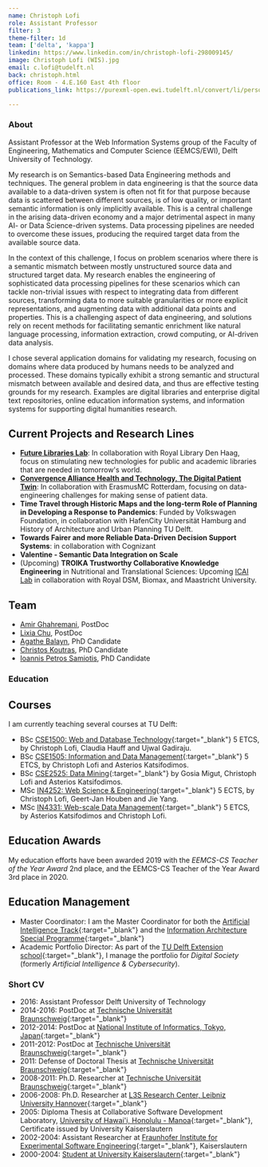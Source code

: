 ```yaml
---
name: Christoph Lofi
role: Assistant Professor
filter: 3
theme-filter: 1d
team: ['delta', 'kappa']
linkedin: https://www.linkedin.com/in/christoph-lofi-298009145/
image: Christoph Lofi (WIS).jpg
email: c.lofi@tudelft.nl
back: christoph.html
office: Room - 4.E.160 East 4th floor
publications_link: https://purexml-open.ewi.tudelft.nl/convert/li/persons/7499ac08-f8c6-48ff-ab9f-48b5cd6f3a86

---
```

### About 

Assistant Professor at the Web Information Systems group of the Faculty of Engineering, Mathematics and Computer Science (EEMCS/EWI), Delft University of Technology.

My research is on Semantics-based Data Engineering methods and techniques. The general problem in data engineering is that the source data available to a data-driven system is often not fit for that purpose because data is scattered between different sources, is of low quality, or important semantic information is only implicitly available. This is a central challenge in the arising data-driven economy and a major detrimental aspect in many AI- or Data Science-driven systems. Data processing pipelines are needed to overcome these issues, producing the required target data from the available source data.

In the context of this challenge, I focus on problem scenarios where there is a semantic mismatch between mostly unstructured source data and structured target data. My research enables the engineering of sophisticated data processing pipelines for these scenarios which can tackle non-trivial issues with respect to integrating data from different sources, transforming data to more suitable granularities or more explicit representations, and augmenting data with additional data points and properties. This is a challenging aspect of data engineering, and solutions rely on recent methods for facilitating semantic enrichment like natural language processing, information extraction, crowd computing, or AI-driven data analysis.    

I chose several application domains for validating my research, focusing on domains where data produced by humans needs to be analyzed and processed. These domains typically exhibit a strong semantic and structural mismatch between available and desired data, and thus are effective testing grounds for my research. Examples are digital libraries and enterprise digital text repositories, online education information systems, and information systems for supporting digital humanities research.


## Current Projects and Research Lines
* __[Future Libraries Lab](https://delftdesignlabs.org/future-libraries-lab/)__: In collaboration with Royal Library Den Haag, focus on stimulating new technologies for public and academic libraries that are needed in tomorrow's world.
* __[Convergence Alliance Health and Technology, The Digital Patient Twin](https://convergencealliance.nl/health-technology/digital-twin/digital-twin-team-page/)__: In collaboration with ErasmusMC Rotterdam, focusing on data-engineering challenges for making sense of patient data. 
* __Time Travel through Historic Maps and the long-term Role of  Planning in Developing a Response to Pandemics__: Funded by Volkswagen Foundation, in collaboration with HafenCity Universität Hamburg and History of Architecture and Urban Planning TU Delft.
* __Towards Fairer and more Reliable Data-Driven Decision Support Systems__: in collaboration with Cognizant
* __Valentine - Semantic Data Integration on Scale__ 
* (Upcoming) __TROIKA Trustworthy Collaborative Knowledge Engineering__ in Nutritional and Translational Sciences: Upcoming [ICAI Lab](https://icai.ai/) in collaboration with Royal DSM, Biomax, and Maastricht University.


## Team
* [Amir Ghahremani](./ghahremani.html), PostDoc
* [Lixia Chu](./chu.html), PostDoc
* [Agathe Balayn](./balayn.html), PhD Candidate
* [Christos Koutras](./koutras.html), PhD Candidate
* [Ioannis Petros Samiotis](./samiotis.html), PhD Candidate 


### Education
## Courses

I am currently teaching several courses at TU Delft:

* BSc [CSE1500: Web and Database Technology](https://studiegids.tudelft.nl/a101_displayCourse.do?course_id=48438){:target="_blank"} 5 ETCS, by Christoph Lofi, Claudia Hauff and Ujwal Gadiraju. 
* BSc [CSE1505: Information and Data Management](https://studiegids.tudelft.nl/a101_displayCourse.do?course_id=48439){:target="_blank"} 5 ETCS, by Christoph Lofi and Asterios Katsifodimos. 
* BSc [CSE2525: Data Mining](https://studiegids.tudelft.nl/a101_displayCourse.do?course_id=57346){:target="_blank"} by Gosia Migut, Christoph Lofi and Asterios Katsifodimos. 
* MSc [IN4252: Web Science & Engineering](https://studiegids.tudelft.nl/a101_displayCourse.do?course_id=48439){:target="_blank"} 5 ECTS, by Christoph Lofi, Geert-Jan Houben and Jie Yang.
* MSc [IN4331: Web-scale Data Management](https://studiegids.tudelft.nl/a101_displayCourse.do?course_id=48439){:target="_blank"} 5 ETCS, by Asterios Katsifodimos and Christoph Lofi.

## Education Awards

My education efforts have been awarded 2019 with the _EEMCS-CS Teacher of the Year Award_ 2nd place, and the EEMCS-CS Teacher of the Year Award 3rd place in 2020.

## Education Management

* Master Coordinator: I am the Master Coordinator for both the [Artificial Intelligence Track](https://www.tudelft.nl/onderwijs/opleidingen/masters/cs/msc-computer-science/the-artificial-intelligence-technology-track){:target="_blank"} and the [Information Architecture Special Programme](https://www.tudelft.nl/onderwijs/opleidingen/masters/cs/msc-computer-science/special-programmes/information-architecture){:target="_blank"}
* Academic Portfolio Director: As part of the [TU Delft Extension school](https://online-learning.tudelft.nl/){:target="_blank"}, I manage the portfolio for _Digital Society_ (formerly _Artificial Intelligence & Cybersecurity_).

### Short CV

* 2016: Assistant Professor Delft University of Technology
* 2014-2016: PostDoc at [Technische Universität Braunschweig](http://www.ifis.cs.tu-bs.de/institute){:target="_blank"}
* 2012-2014: PostDoc at [National Institute of Informatics, Tokyo, Japan](https://www.nii.ac.jp/en/){:target="_blank"}
* 2011-2012: PostDoc at [Technische Universität Braunschweig](http://www.ifis.cs.tu-bs.de/institute){:target="_blank"}
* 2011: Defense of Doctoral Thesis at [Technische Universität Braunschweig](https://www.tu-braunschweig.de/){:target="_blank"}
* 2008-2011: Ph.D. Researcher at [Technische Universität Braunschweig](http://www.ifis.cs.tu-bs.de/institute){:target="_blank"}
* 2006-2008: Ph.D. Researcher at [L3S Research Center, Leibniz University Hannover](https://www.l3s.de/en){:target="_blank"}
* 2005: Diploma Thesis at Collaborative Software Development Laboratory, [University of Hawai'i, Honolulu - Manoa](https://csdl.ics.hawaii.edu/){:target="_blank"}, Certificate issued by University Kaiserslautern
* 2002-2004: Assistant Researcher at [Fraunhofer Institute for Experimental Software Engineering](https://www.iese.fraunhofer.de/){:target="_blank"}, Kaiserslautern 
* 2000-2004: [Student at University Kaiserslautern](https://www.uni-kl.de/en/){:target="_blank"}

